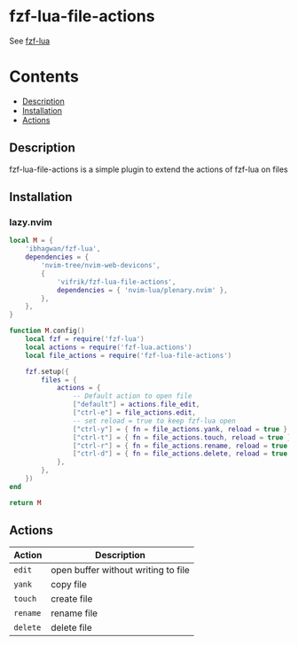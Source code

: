 # fzf-lua-file-actions

See [fzf-lua](https://github.com/ibhagwan/fzf-lua)

# Contents
- [Description](#description)
- [Installation](#istallation)
- [Actions](#actions)

## Description
fzf-lua-file-actions is a simple plugin to extend the actions of fzf-lua on files

## Installation

### lazy.nvim
```lua
local M = {
    'ibhagwan/fzf-lua',
    dependencies = {
        'nvim-tree/nvim-web-devicons',
        {
            'vifrik/fzf-lua-file-actions',
            dependencies = { 'nvim-lua/plenary.nvim' },
        },
    },
}

function M.config()
    local fzf = require('fzf-lua')
    local actions = require('fzf-lua.actions')
    local file_actions = require('fzf-lua-file-actions')

    fzf.setup({
        files = {
            actions = {
                -- Default action to open file
                ["default"] = actions.file_edit,
                ["ctrl-e"] = file_actions.edit,
                -- set reload = true to keep fzf-lua open
                ["ctrl-y"] = { fn = file_actions.yank, reload = true },
                ["ctrl-t"] = { fn = file_actions.touch, reload = true },
                ["ctrl-r"] = { fn = file_actions.rename, reload = true },
                ["ctrl-d"] = { fn = file_actions.delete, reload = true },
            },
        },
    })
end

return M
```

## Actions
| Action            | Description                                |
| ----------------- | ------------------------------------------ |
| `edit`            | open buffer without writing to file        |
| `yank`            | copy file                                  |
| `touch`           | create file                                |
| `rename`          | rename file                                |
| `delete`          | delete file                                |

